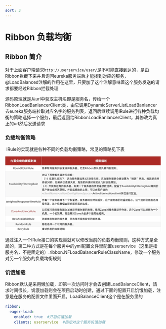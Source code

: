 ```yaml
---
sort: 3
---
```




# Ribbon 负载均衡



## Ribbon 简介

​	对于上面客户端请求`http://userservice/user/`是不可能直接到达的，是由Ribbon拦截下来并且询问eureka服务端后才能找到对应的服务，@LoadBalanced注解的作用在这里，只要加了这个注解意味着这个服务发送的请求都要经过Ribbon拦截处理

​	源码原理就是从url中获取主机名即是服务名，传给一个RibbonLoadBanlancerClient类，由它调用DynamicServerListLoadBanlancer去eureka服务端拉取对应名字的服务列表，返回后继续调用IRule进行各种负载均衡的策略选择一个服务，最后返回给RibbonLoadBanlancerClient，其修改为真正的url然后发送请求



### 负载均衡策略

​	IRule的实现就是各种不同的负载均衡策略，常见的策略见下表

![image-20220722184909082](../../pic/middleware/image-20220722184909082.png)

​	通过注入一个IRule接口的实现类就可以修改当前的负载均衡规则，这种方式是全局的，第二种方式是在每个服务中的yml配置文件里配置userservice（这里是指服务名，不是固定的）.ribbon.NFLoadBalancerRuleClassName，修改一个服务对另一个服务的负载均衡规则



### 饥饿加载

​	Ribbon默认是采用懒加载，即第一次访问时才会去创建LoadBalanceClient，请求时间很长，饥饿加载则会在项目启动时创建，通过下面的配置开启饥饿加载，注意是在服务的配置文件里面开启，LoadBalanceClient这个是在服务里的

```yaml
ribbon:
  eager-load:
    enabled: true  #开启饥饿加载
    clients: userservice  #指定对这个服务饥饿加载
```

